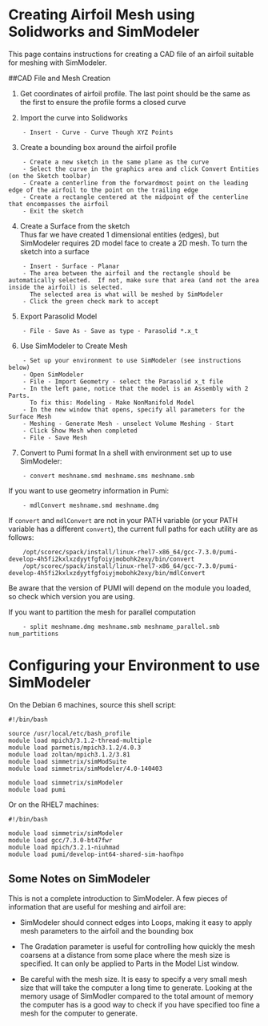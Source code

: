 # Creating Airfoil Mesh using Solidworks and SimModeler
This page contains instructions for creating a CAD file of an airfoil suitable for meshing with SimModeler.


##CAD File and Mesh Creation

1. Get coordinates of airfoil profile.  The last point should be the same as the first to ensure the profile forms a closed curve

2.  Import the curve into Solidworks
```
    - Insert - Curve - Curve Though XYZ Points
```

3. Create a bounding box around the airfoil profile
```
    - Create a new sketch in the same plane as the curve
    - Select the curve in the graphics area and click Convert Entities (on the Sketch toolbar)
    - Create a centerline from the forwardmost point on the leading edge of the airfoil to the point on the trailing edge
    - Create a rectangle centered at the midpoint of the centerline that encompasses the airfoil
    - Exit the sketch
```

4. Create a Surface from the sketch  
Thus far we have created 1 dimensional entities (edges), but SimModeler requires 2D model face to create a 2D mesh.  To turn the sketch into a surface
```
    - Insert - Surface - Planar
    - The area between the airfoil and the rectangle should be automatically selected.  If not, make sure that area (and not the area inside the airfoil) is selected.  
      The selected area is what will be meshed by SimModeler
    - Click the green check mark to accept
```

5. Export Parasolid Model
```
    - File - Save As - Save as type - Parasolid *.x_t
```
	
6.  Use SimModeler to Create Mesh
```
    - Set up your environment to use SimModeler (see instructions below)
    - Open SimModeler
    - File - Import Geometry - select the Parasolid x_t file
    - In the left pane, notice that the model is an Assembly with 2 Parts.
      To fix this: Modeling - Make NonManifold Model 
    - In the new window that opens, specify all parameters for the Surface Mesh
    - Meshing - Generate Mesh - unselect Volume Meshing - Start
    - Click Show Mesh when completed
    - File - Save Mesh
```

7.  Convert to Pumi format
In a shell with environment set up to use SimModeler:
```
    - convert meshname.smd meshname.sms meshname.smb
```
If you want to use geometry information in Pumi:
```
    - mdlConvert meshname.smd meshname.dmg
```
If `convert` and `mdlConvert` are not in your PATH variable (or your PATH variable has a different `convert`), the current full paths for each utility are as follows:
```
    /opt/scorec/spack/install/linux-rhel7-x86_64/gcc-7.3.0/pumi-develop-4h5fi2kxlxzdyytfgfoiyjmobohk2exy/bin/convert
    /opt/scorec/spack/install/linux-rhel7-x86_64/gcc-7.3.0/pumi-develop-4h5fi2kxlxzdyytfgfoiyjmobohk2exy/bin/mdlConvert
```
Be aware that the version of PUMI will depend on the module you loaded, so check which version you are using.

If you want to partition the mesh for parallel computation
```
    - split meshname.dmg meshname.smb meshname_parallel.smb num_partitions
```

# Configuring your Environment to use SimModeler

On the Debian 6 machines, source this shell script:
```
#!/bin/bash

source /usr/local/etc/bash_profile
module load mpich3/3.1.2-thread-multiple
module load parmetis/mpich3.1.2/4.0.3
module load zoltan/mpich3.1.2/3.81
module load simmetrix/simModSuite
module load simmetrix/simModeler/4.0-140403

module load simmetrix/simModeler
module load pumi
```

Or on the RHEL7 machines:
```
#!/bin/bash

module load simmetrix/simModeler
module load gcc/7.3.0-bt47fwr
module load mpich/3.2.1-niuhmad 
module load pumi/develop-int64-shared-sim-haofhpo
```

## Some Notes on SimModeler
This is not a complete introduction to SimModeler.  A few pieces of information that are useful for meshing and airfoil are:

* SimModeler should connect edges into Loops, making it easy to apply mesh parameters to the airfoil and the bounding box

* The Gradation parameter is useful for controlling how quickly the mesh coarsens at a distance from some place where the mesh size is specified.  It can only be applied to Parts in the Model List window. 
	
* Be careful with the mesh size.  It is easy to specify a very small mesh size that will take the computer a long time to generate.  Looking at the memory usage of SimModler compared to the total amount of memory the computer has is a good way to check if you have specified too fine a mesh for the computer to generate.

